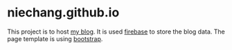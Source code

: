 niechang.github.io
==================
This project is to host [my blog](http://niechang.github.io). It is used [firebase](https://www.firebase.com/) to store the blog data. The page template is using [bootstrap](getbootstrap.com).